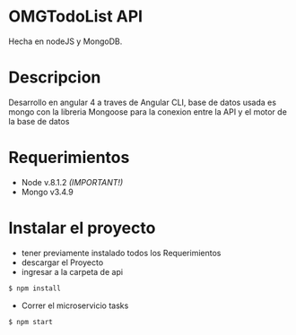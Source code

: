 # OMGTodoList API
Hecha en nodeJS y MongoDB.

# Descripcion

Desarrollo en angular 4 a traves de Angular CLI, base de datos usada es mongo con la libreria Mongoose para la conexion entre la API y el motor de la base de datos

# Requerimientos
- Node v.8.1.2  *(IMPORTANT!)*
- Mongo v3.4.9

# Instalar el proyecto
- tener previamente instalado todos los Requerimientos
- descargar el Proyecto
- ingresar a la carpeta de api
 ```sh
$ npm install
```
- Correr el microservicio tasks
 ```sh
$ npm start
```
